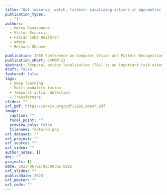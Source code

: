 ```yaml
---
title: "Owl (observe, watch, listen): Localizing actions in egocentric video via audiovisual temporal context"
publication_types:
  - "1"
authors:
  - Merey Ramazanova
  - Victor Escorcia
  - Fabian Caba Heilbron
  - admin
  - Bernard Ghanem

publication: IEEE Conference on Computer Vision and Pattern Recognition Workshop (**CVPRW**), 2023
publication_short: CVPRW'23
abstract: Temporal action localization (TAL) is an important task extensively explored and improved for third-person videos in recent years. Recent efforts have been made to perform fine-grained temporal localization on first-person videos. However, current TAL methods only use visual signals, neglecting the audio modality that exists in most videos and that shows meaningful action information in egocentric videos. In this work, we take a deep look into the effectiveness of audio in detecting actions in egocentric videos and introduce a simple-yet-effective approach via Observing, Watching, and Listening (OWL) to leverage audio-visual information and context for egocentric TAL. For doing that, we 1) compare and study different strategies for where and how to fuse the two modalities; 2) propose a transformer-based model to incorporate temporal audio-visual context. Our experiments show that our approach achieves state-of-the-art performance on EPIC-KITCHENS-100.
draft: false
featured: false
tags:
  - Deep learning
  - Multi-modality fusion
  - Temporal action detection
  - Transformers
slides: ""
url_pdf: https://arxiv.org/pdf/2202.04947.pdf
image:
  caption: ""
  focal_point: ""
  preview_only: false
  filename: featured.png
url_dataset: ""
url_project: ""
url_source: ""
url_video: ""
author_notes: []
doi: ""
projects: []
date: 2023-06-01T00:00:02.020Z
url_slides: ""
publishDate: 2023
url_poster: ""
url_code: ""
---
```

